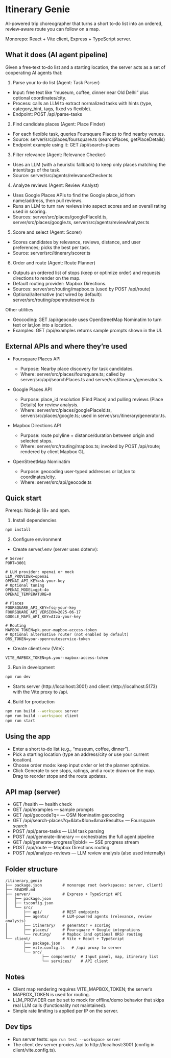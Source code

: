 # Itinerary Genie

AI-powered trip choreographer that turns a short to‑do list into an ordered, review‑aware route you can follow on a map.

Monorepo: React + Vite client, Express + TypeScript server.

## What it does (AI agent pipeline)

Given a free‑text to‑do list and a starting location, the server acts as a set of cooperating AI agents that:

1) Parse your to‑do list (Agent: Task Parser)
- Input: free text like “museum, coffee, dinner near Old Delhi” plus optional coordinates/city.
- Process: calls an LLM to extract normalized tasks with hints (type, category_hint, tags, fixed vs flexible).
- Endpoint: POST /api/parse-tasks

2) Find candidate places (Agent: Place Finder)
- For each flexible task, queries Foursquare Places to find nearby venues.
- Source: server/src/places/foursquare.ts (searchPlaces, getPlaceDetails)
- Endpoint example using it: GET /api/search-places

3) Filter relevance (Agent: Relevance Checker)
- Uses an LLM (with a heuristic fallback) to keep only places matching the intent/tags of the task.
- Source: server/src/agents/relevanceChecker.ts

4) Analyze reviews (Agent: Review Analyst)
- Uses Google Places APIs to find the Google place_id from name/address, then pull reviews.
- Runs an LLM to turn raw reviews into aspect scores and an overall rating used in scoring.
- Sources: server/src/places/googlePlaceId.ts, server/src/places/google.ts, server/src/agents/reviewAnalyzer.ts

5) Score and select (Agent: Scorer)
- Scores candidates by relevance, reviews, distance, and user preferences; picks the best per task.
- Source: server/src/itinerary/scorer.ts

6) Order and route (Agent: Route Planner)
- Outputs an ordered list of stops (keep or optimize order) and requests directions to render on the map.
- Default routing provider: Mapbox Directions.
- Sources: server/src/routing/mapbox.ts (used by POST /api/route)
- Optional/alternative (not wired by default): server/src/routing/openrouteservice.ts


Other utilities
- Geocoding: GET /api/geocode uses OpenStreetMap Nominatim to turn text or lat,lon into a location.
- Examples: GET /api/examples returns sample prompts shown in the UI.

## External APIs and where they’re used

- Foursquare Places API
    - Purpose: Nearby place discovery for task candidates.
    - Where: server/src/places/foursquare.ts; called by server/src/api/searchPlaces.ts and server/src/itinerary/generator.ts.

- Google Places API
    - Purpose: place_id resolution (Find Place) and pulling reviews (Place Details) for review analysis.
    - Where: server/src/places/googlePlaceId.ts, server/src/places/google.ts; used in server/src/itinerary/generator.ts.

- Mapbox Directions API
    - Purpose: route polyline + distance/duration between origin and selected stops.
    - Where: server/src/routing/mapbox.ts; invoked by POST /api/route; rendered by client Mapbox GL.

- OpenStreetMap Nominatim
    - Purpose: geocoding user‑typed addresses or lat,lon to coordinates/city.
    - Where: server/src/api/geocode.ts

## Quick start

Prereqs: Node.js 18+ and npm.

1) Install dependencies
```bash
npm install
```

2) Configure environment
- Create server/.env (server uses dotenv):

```
# Server
PORT=3001

# LLM provider: openai or mock
LLM_PROVIDER=openai
OPENAI_API_KEY=sk-your-key
# Optional tuning
OPENAI_MODEL=gpt-4o
OPENAI_TEMPERATURE=0

# Places
FOURSQUARE_API_KEY=fsq-your-key
FOURSQUARE_API_VERSION=2025-06-17
GOOGLE_MAPS_API_KEY=AIza-your-key

# Routing
MAPBOX_TOKEN=pk.your-mapbox-access-token
# Optional alternative router (not enabled by default)
ORS_TOKEN=your-openrouteservice-token
```

- Create client/.env (Vite):

```
VITE_MAPBOX_TOKEN=pk.your-mapbox-access-token
```

3) Run in development
```bash
npm run dev
```
- Starts server (http://localhost:3001) and client (http://localhost:5173) with the Vite proxy to /api.

4) Build for production
```bash
npm run build --workspace server
npm run build --workspace client
npm run start
```

## Using the app

- Enter a short to‑do list (e.g., “museum, coffee, dinner”).
- Pick a starting location (type an address/city or use your current location).
- Choose order mode: keep input order or let the planner optimize.
- Click Generate to see stops, ratings, and a route drawn on the map. Drag to reorder stops and the route updates.

## API map (server)

- GET /health — health check
- GET /api/examples — sample prompts
- GET /api/geocode?q= — OSM Nominatim geocoding
- GET /api/search-places?q=&lat=&lon=&maxResults= — Foursquare search
- POST /api/parse-tasks — LLM task parsing
- POST /api/generate-itinerary — orchestrates the full agent pipeline
- GET /api/generate-progress?jobId= — SSE progress stream
- POST /api/route — Mapbox Directions routing
- POST /api/analyze-reviews — LLM review analysis (also used internally)

## Folder structure

```
/itinerary_genie
├── package.json         # monorepo root (workspaces: server, client)
├── README.md
├── server/              # Express + TypeScript API
│   ├── package.json
│   ├── tsconfig.json
│   └── src/
│       ├── api/         # REST endpoints
│       ├── agents/      # LLM-powered agents (relevance, review analysis)
│       ├── itinerary/   # generator + scoring
│       ├── places/      # Foursquare + Google integrations
│       └── routing/     # Mapbox (and optional ORS) routing
└── client/              # Vite + React + TypeScript
        ├── package.json
        ├── vite.config.ts   # /api proxy to server
        └── src/
                ├── components/  # Input panel, map, itinerary list
                └── services/    # API client
```

## Notes
- Client map rendering requires VITE_MAPBOX_TOKEN; the server’s MAPBOX_TOKEN is used for routing.
- LLM_PROVIDER can be set to mock for offline/demo behavior that skips real LLM calls (functionality not maintained).
- Simple rate limiting is applied per IP on the server.

## Dev tips
- Run server tests: `npm run test --workspace server`
- The client dev server proxies /api to http://localhost:3001 (config in client/vite.config.ts).
